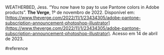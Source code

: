 WEATHERBED, Jess. “You now have to pay to use Pantone colors in Adobe products”. **The Verge**, 1º de novembro de 2022. Disponível em: [https://www.theverge.com/2022/11/1/23434305/adobe-pantone-subscription-announcement-photoshop-illustrator](https://www.theverge.com/2022/11/1/23434305/adobe-pantone-subscription-announcement-photoshop-illustrator). Acesso em 14 de abril de 2023.

#reference
